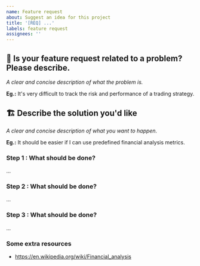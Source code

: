 ```yaml
---
name: Feature request
about: Suggest an idea for this project
title: '[REQ] ...'
labels: feature request
assignees: ''
---
```


## :poop: Is your feature request related to a problem? Please describe.

_A clear and concise description of what the problem is._

**Eg.:** It's very difficult to track the risk and performance of a trading strategy.

## :building_construction: Describe the solution you'd like

_A clear and concise description of what you want to happen._

**Eg.:** It should be easier if I can use predefined financial analysis metrics.

### Step 1 : What should be done?

...

### Step 2 : What should be done?

...

### Step 3 : What should be done?

...

### Some extra resources

-   https://en.wikipedia.org/wiki/Financial_analysis
